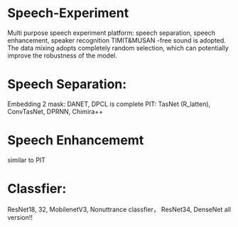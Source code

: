 # Speech-Experiment
Multi purpose speech experiment platform: speech separation, speech enhancement, speaker recognition
TIMIT&MUSAN -free sound is adopted. The data mixing adopts completely random selection, which can potentially improve the robustness of the model.

# Speech Separation:
Embedding 2 mask: DANET, DPCL is complete
PIT: TasNet (R_latten), ConvTasNet, DPRNN, Chimira++

# Speech Enhancememt
similar to PIT

# Classfier:
ResNet18, 32, MobilenetV3, Nonuttrance classfier， ResNet34, DenseNet all version!!
